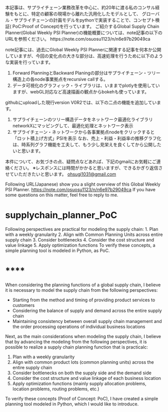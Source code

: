 <English is following>
本記事は、サプライチェーン業務改革を中心に、約20年に渡る私のコンサル経験をもとに、特定の顧客の現場から離れた汎用化したモデルとして、
グローバル・サプライチェーンの計画モデルをpythonで実装することで、コンセプト検証( PoC:Proof of Concept)を行っています。
ご紹介するGlobal Supply Chain Planner(Global Weekly PSI Planner)の機能概要については、note記事の以下のURLを参照ください。
https://note.com/osuosu1123/n/n6e97b29049ca
  
note記事には、過去にGlobal Weekly PSI Plannerに関連する記事を何本か公開していますが、今回の変化点の大きな部分は、高速処理を行うために以下のような実装を行っています。
1) Forward PlanningとBackward Planingの部分はサプライチェーン・ツリー構造上の各node事業拠点をrecursive callする。
2) データ可視化のグラフィック・ライブラリは、いままでplotlyを使用していますが、webGL対応など高速描画の観点からbokehも使っています。

githubにuploadした現行version V0R2では、以下の二点の機能を追加しています。
1) サプライチェーンのツリー構造データをネットワーク最適化ライブラリnetworkXにマッピングして、最適化処理とネットワーク表示
2) サプライチェーン・ネットワークから各事業拠点nodeをクリックすると「ロット積上げ方式」PSIを表示
なお、売上・利益・利益率の推移グラフ化は、時系列グラフ機能を工夫して、もう少し見栄えを良くしてから公開したいと思います。

本件について、お気づきの点、疑問点などあれば、下記のgmailにお気軽にご連絡ください。
※レスポンスには時間がかかると思いますが、できるかぎり返信させていただきたいと思います。
ohsugi1031@gmail.com

Following URL(Japanese) show you a slight overview of this Global Weekly PSI Planner. 
https://note.com/osuosu1123/n/n6e97b29049ca
If you have some questions on this matter, feel free to reply to me. 

# supplychain_planner_PoC
Following perspectives are practical for modeling the supply chain:  1. Plan with a weekly granularity 2. Align with Common Planning Units across entire supply chain 3. Consider bottlenecks 4. Consider the cost structure and value linkage 5. Apply optimization functions  To verify these concepts, a simple planning tool is modeled in Python, as PoC.
# ****
When considering the planning functions of a global supply chain, I believe it is necessary to model the supply chain from the following perspectives:

- Starting from the method and timing of providing product services to customers
- Considering the balance of supply and demand across the entire supply chain
- Maintaining consistency between overall supply chain management and the order processing operations of individual business locations

Next, as the main considerations when modeling the supply chain, I believe that by advancing the modeling from the following perspectives, it is possible to realize a supply chain planning function that is practicalc:

1. Plan with a weekly granularity
2. Align with common product lots (common planning units) across the entire supply chain
3. Consider bottlenecks on both the supply side and the demand side
4. Consider the cost structure and value linkage of each business location
5. Apply optimization functions (mainly supply allocation problems, location problems, routing problems, etc.)

To verify these concepts (Proof of Concept: PoC), I have created a simple planning tool modeled in Python, which I would like to introduce.

